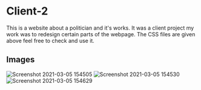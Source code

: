 # Client-2
This is a website about a politician and it's works. It was a client project my work was to redesign certain parts of the webpage. The CSS files are given above feel free to check and use it.

## Images
![Screenshot 2021-03-05 154505](https://user-images.githubusercontent.com/70836668/110101854-1559bb00-7dca-11eb-9217-0ed464424038.png)
![Screenshot 2021-03-05 154530](https://user-images.githubusercontent.com/70836668/110101858-168ae800-7dca-11eb-8134-070c0bd6b5fe.png)
![Screenshot 2021-03-05 154629](https://user-images.githubusercontent.com/70836668/110101873-1a1e6f00-7dca-11eb-92a3-e69b3485c58d.png)
